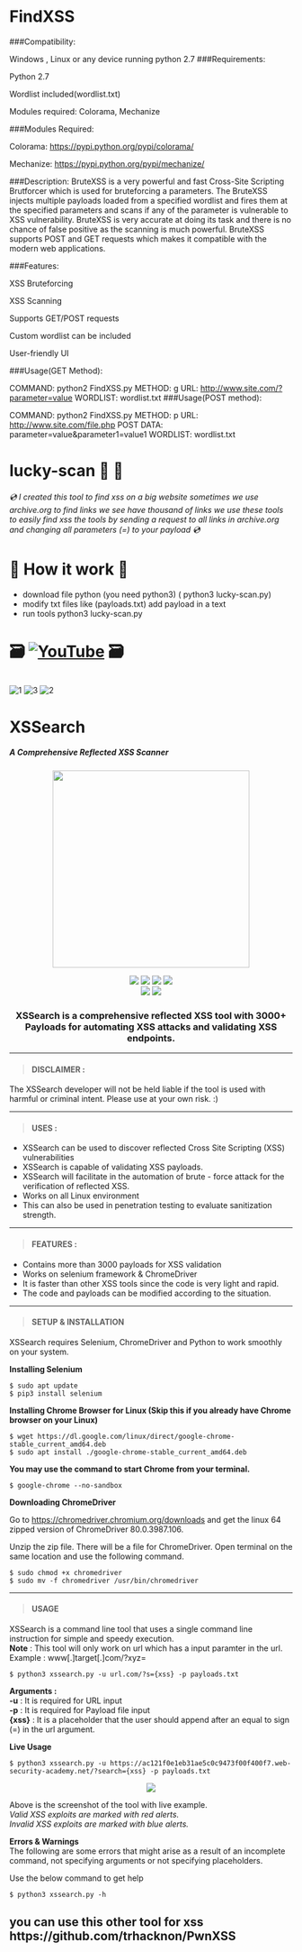 # FindXSS

###Compatibility:

Windows , Linux or any device running python 2.7
###Requirements:

Python 2.7

Wordlist included(wordlist.txt)

Modules required: Colorama, Mechanize

###Modules Required:

Colorama: https://pypi.python.org/pypi/colorama/

Mechanize: https://pypi.python.org/pypi/mechanize/

###Description: BruteXSS is a very powerful and fast Cross-Site Scripting Brutforcer which is used for bruteforcing a parameters. The BruteXSS injects multiple payloads loaded from a specified wordlist and fires them at the specified parameters and scans if any of the parameter is vulnerable to XSS vulnerability. BruteXSS is very accurate at doing its task and there is no chance of false positive as the scanning is much powerful. BruteXSS supports POST and GET requests which makes it compatible with the modern web applications.

###Features:

XSS Bruteforcing

XSS Scanning

Supports GET/POST requests

Custom wordlist can be included

User-friendly UI

###Usage(GET Method):

COMMAND:  python2 FindXSS.py
METHOD:   g
URL:      http://www.site.com/?parameter=value
WORDLIST: wordlist.txt
###Usage(POST method):

COMMAND:   python2 FindXSS.py
METHOD:    p
URL:       http://www.site.com/file.php
POST DATA: parameter=value&parameter1=value1
WORDLIST:  wordlist.txt


# lucky-scan      🐛 🐛 
   
######  <g-emoji class="g-emoji" alias="cd" fallback-src="https://github.githubassets.com/images/icons/emoji/unicode/1f4bf.png">💿</g-emoji> I created this tool to find xss on a big website sometimes we use archive.org  to find links we see have thousand of links we use these tools to easily find xss the tools by sending a request to all links in archive.org and changing all parameters (=) to your payload  <g-emoji class="g-emoji" alias="cd" fallback-src="https://github.githubassets.com/images/icons/emoji/unicode/1f4bf.png">💿</g-emoji>

<h1><g-emoji class="g-emoji" alias="ledger" fallback-src="https://github.githubassets.com/images/icons/emoji/unicode/1f4d2.png">📒</g-emoji> How it work <g-emoji class="g-emoji" alias="ledger" fallback-src="https://github.githubassets.com/images/icons/emoji/unicode/1f4d2.png">📒</g-emoji> </h1>



- download file python (you need python3) ( python3 lucky-scan.py) <br>
- modify  txt files like (payloads.txt) add payload in a text <br>
- run tools  python3 lucky-scan.py <br>


<h1> <g-emoji class="g-emoji" alias="card_file_box" fallback-src="https://github.githubassets.com/images/icons/emoji/unicode/1f5c3.png">🗃️</g-emoji> <a href="https://youtu.be/" rel="nofollow"><img src="" alt="YouTube" data-canonical-src="https://youtu.be/FgkwKou9QqE" style="max-width: 100%;"></a> <g-emoji class="g-emoji" alias="card_file_box" fallback-src="https://github.githubassets.com/images/icons/emoji/unicode/1f5c3.png">🗃️</g-emoji> </h1>

###### 
![1](https://github.com/trhacknon/lucky-scan/raw/main/Screenshot_2022-10-24-04-33-34-627_com.termux.jpg)  ![3](https://github.com/trhacknon/lucky-scan/raw/main/Screenshot_2022-10-24-04-52-07-579_com.termux.jpg) ![2](https://github.com/trhacknon/lucky-scan/raw/main/Screenshot_2022-10-24-04-42-55-122_com.darknethaxor.hackbar.jpg) 

# XSSearch
##### _A Comprehensive Reflected XSS Scanner_
<p align="center">
  <img  width="350" src="Images/Banner.PNG" />
</p>

<p align="center">
<img src=https://img.shields.io/badge/Made%20with-Python-blue>
<img src=https://img.shields.io/badge/Python-3.7-green>
<img src=https://img.shields.io/badge/Version-1.0-yellowgreen>
<img src=https://img.shields.io/badge/OS-Linux-yellow> <br>
<img src=https://img.shields.io/badge/Framework-Selenium-brightgreen>
<img src=https://img.shields.io/badge/WebDriver-ChromeDriver-blue>
</p>
<p align="center">
    <h3 align="center"> XSSearch is a comprehensive reflected XSS tool with 3000+ Payloads for automating XSS attacks and validating XSS endpoints.  </h3>
</p>

***
>#### DISCLAIMER :

The XSSearch developer will not be held liable if the tool is used with harmful or criminal intent. Please use at your own risk. :)

**** 
>#### USES :
- XSSearch can be used to discover reflected Cross Site Scripting (XSS) vulnerabilities 
- XSSearch is capable of validating XSS payloads.
- XSSearch will facilitate in the automation of brute - force attack for the verification of reflected XSS.
- Works on all Linux environment
- This can also be used in penetration testing to evaluate sanitization strength.
***
>#### FEATURES :
- Contains more than 3000 payloads for XSS validation
- Works on selenium framework & ChromeDriver
- It is faster than other XSS tools since the code is very light and rapid.
- The code and payloads can be modified according to the situation. 
***
>#### SETUP & INSTALLATION
XSSearch requires Selenium, ChromeDriver and Python to work smoothly on your system.

**Installing Selenium**
```
$ sudo apt update
$ pip3 install selenium
```
**Installing Chrome Browser for Linux (Skip this if you already have Chrome browser on your Linux)**
````
$ wget https://dl.google.com/linux/direct/google-chrome-stable_current_amd64.deb
$ sudo apt install ./google-chrome-stable_current_amd64.deb
````
**You may use the command to start Chrome from your terminal.**
```
$ google-chrome --no-sandbox
```
**Downloading ChromeDriver**

Go to https://chromedriver.chromium.org/downloads and get the linux 64 zipped version of ChromeDriver 80.0.3987.106.

Unzip the zip file. There will be a file for ChromeDriver. Open terminal on the same location and use the following command.
````
$ sudo chmod +x chromedriver
$ sudo mv -f chromedriver /usr/bin/chromedriver
````
***
>#### USAGE
XSSearch is a command line tool that uses a single command line instruction for simple and speedy execution.<br/>
**Note** : This tool will only work on url which has a input paramter in the url. Example : www[.]target[.]com/?xyz=
```
$ python3 xssearch.py -u url.com/?s={xss} -p payloads.txt
```
**Arguments :**<br/>
**-u** : It is required for URL input<br/>
**-p** : It is required for Payload file input<br/>
**{xss}** : It is a placeholder that the user should append after an equal to sign (=) in the url argument.

**Live Usage**
````
$ python3 xssearch.py -u https://ac121f0e1eb31ae5c0c9473f00f400f7.web-security-academy.net/?search={xss} -p payloads.txt
````
<p align="center">
<img src=https://github.com/trhacknon/MyXssToolkit/raw/master/IMG_20221024_100750.jpg>
</p>

Above is the screenshot of the tool with live example.<br/>
_Valid XSS exploits are marked with red alerts.<br/>
Invalid XSS exploits are marked with blue alerts._

**Errors & Warnings**<br/>
The following are some errors that might arise as a result of an incomplete command, not specifying arguments or not specifying placeholders.<br/>

Use the below command to get help
````
$ python3 xssearch.py -h
````
<h2><strong>you can use this other tool for xss https://github.com/trhacknon/PwnXSS
